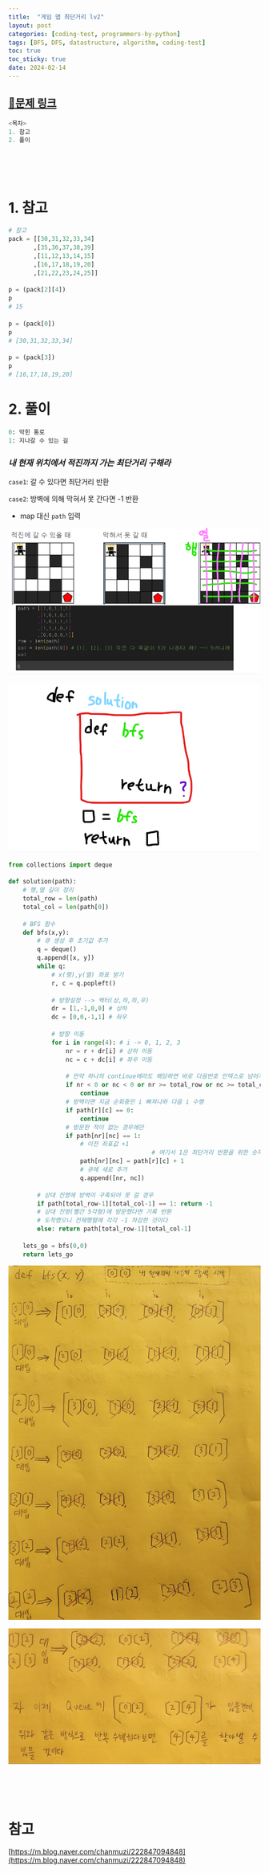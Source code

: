 ```yaml
---
title:  "게임 맵 최단거리 lv2"
layout: post
categories: [coding-test, programmers-by-python] 
tags: [BFS, DFS, datastructure, algorithm, coding-test]
toc: true
toc_sticky: true
date: 2024-02-14
---
```


## [🌈문제 링크](https://school.programmers.co.kr/learn/courses/30/lessons/1844)

```python
<목차>
1. 참고
2. 풀이
```
<br><br><br>

# 1. 참고

```python
# 참고
pack = [[30,31,32,33,34]
       ,[35,36,37,38,39]
       ,[11,12,13,14,15]
       ,[16,17,18,19,20]
       ,[21,22,23,24,25]]

p = (pack[2][4])
p
# 15

p = (pack[0])
p
# [30,31,32,33,34]

p = (pack[3])
p
# [16,17,18,19,20]
```

# 2. 풀이

```python
0: 막힌 통로
1: 지나갈 수 있는 길
```

### ***내 현재 위치에서 적진까지 가는 최단거리 구해라***

`case1`: 갈 수 있다면 최단거리 반환

`case2`: 방벽에 의해 막혀서 못 간다면 -1 반환

- map 대신 `path` 입력

![Desktop View](/assets/img/programmers-py/2024-02-14-game-shortcut/0.png)

![Desktop View](/assets/img/programmers-py/2024-02-14-game-shortcut/1.png)

```python
from collections import deque

def solution(path):
    # 행,열 길이 정리
    total_row = len(path)
    total_col = len(path[0]) 
    
    # BFS 함수
    def bfs(x,y):
        # 큐 생성 후 초기값 추가
        q = deque()
        q.append([x, y])        
        while q:
            # x(행),y(열) 좌표 받기
            r, c = q.popleft()

            # 방향설정 --> 벡터(상,하,좌,우)
            dr = [1,-1,0,0] # 상하
            dc = [0,0,-1,1] # 좌우

            # 방향 이동
            for i in range(4): # i -> 0, 1, 2, 3
                nr = r + dr[i] # 상하 이동
                nc = c + dc[i] # 좌우 이동

                # 만약 하나의 continue에라도 해당하면 바로 다음번호 인덱스로 넘어가서 반복문 실행
                if nr < 0 or nc < 0 or nr >= total_row or nc >= total_col: 
                    continue
                # 방벽이면 지금 순회중인 i 빠져나와 다음 i 수행
                if path[r][c] == 0: 
                    continue
                # 방문한 적이 없는 경우에만
                if path[nr][nc] == 1:
                    # 이전 좌표값 +1
										# 여기서 1은 최단거리 반환을 위한 숫자를 세는 거라 path값엔 영향 없다
                    path[nr][nc] = path[r][c] + 1
                    # 큐에 새로 추가
                    q.append([nr, nc])
        
        # 상대 진영에 방벽이 구축되어 못 갈 경우
        if path[total_row-1][total_col-1] == 1: return -1
        # 상대 진영(빨간 5각형)에 방문했다면 기록 반환
        # 도착했으니 전체행렬에 각각 -1 차감한 것이다
        else: return path[total_row-1][total_col-1]
    
    lets_go = bfs(0,0)
    return lets_go
```

![Desktop View](/assets/img/programmers-py/2024-02-14-game-shortcut/2.png)

![Desktop View](/assets/img/programmers-py/2024-02-14-game-shortcut/3.png)

<br><br><br>

# 참고

[https://m.blog.naver.com/chanmuzi/222847094848](https://m.blog.naver.com/chanmuzi/222847094848)